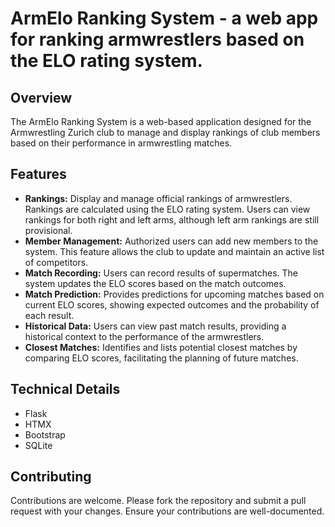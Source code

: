 # ArmElo Ranking System - a web app for ranking armwrestlers based on the ELO rating system.

## Overview
The ArmElo Ranking System is a web-based application designed for the Armwrestling Zurich club to manage and display rankings of club members based on their performance in armwrestling matches.

## Features
- **Rankings:** Display and manage official rankings of armwrestlers. Rankings are calculated using the ELO rating system. Users can view rankings for both right and left arms, although left arm rankings are still provisional.
- **Member Management:** Authorized users can add new members to the system. This feature allows the club to update and maintain an active list of competitors.
- **Match Recording:** Users can record results of supermatches. The system updates the ELO scores based on the match outcomes.
- **Match Prediction:** Provides predictions for upcoming matches based on current ELO scores, showing expected outcomes and the probability of each result.
- **Historical Data:** Users can view past match results, providing a historical context to the performance of the armwrestlers.
- **Closest Matches:** Identifies and lists potential closest matches by comparing ELO scores, facilitating the planning of future matches.

## Technical Details
- Flask
- HTMX
- Bootstrap
- SQLite

## Contributing
Contributions are welcome. Please fork the repository and submit a pull request with your changes. Ensure your contributions are well-documented.
